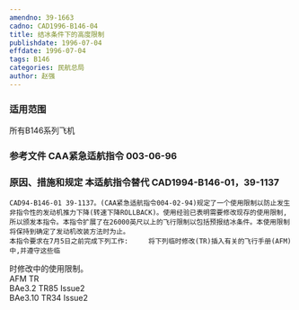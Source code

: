 ```yaml
---
amendno: 39-1663
cadno: CAD1996-B146-04
title: 结冰条件下的高度限制
publishdate: 1996-07-04
effdate: 1996-07-04
tags: B146
categories: 民航总局
author: 赵强
---
```


### 适用范围 
所有B146系列飞机

<!--more-->
### 参考文件    CAA紧急适航指令 003-06-96 

### 原因、措施和规定 本适航指令替代 CAD1994-B146-01，39-1137 
    CAD94-B146-01 39-1137。(CAA紧急适航指令004-02-94)规定了一个使用限制以防止发生非指令性的发动机推力下降(转速下降ROLLBACK)。使用经验已表明需要修改现存的使用限制,所以颁发本指令。本指令扩展了在26000英尺以上的飞行限制以包括预报结冰条件。本使用限制将保持到确定了发动机改装方法时为止。 
    本指令要求在7月5日之前完成下列工作:     将下列临时修改(TR)插入有关的飞行手册(AFM)中,并遵守这些临
时修改中的使用限制。  
AFM  TR  
BAe3.2  TR85 Issue2  
BAe3.10  TR34 Issue2  

  

